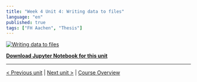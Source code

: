 ```yaml
---
title: "Week 4 Unit 4: Writing data to files"
language: "en"
published: true
tags: ["FH Aachen", "Thesis"]
---
```


[![Writing data to files](https://img.youtube.com/vi/cKQndPFhSH8/hqdefault.jpg)](https://youtu.be/cKQndPFhSH8)

[**Download Jupyter Notebook for this unit**](https://opensap-public.s3.openhpicloud.de/courses/2qRB6Gz3FcfD2OBbnSCf8m/rtfiles/6CxO7HsZ4UZ1QopbU6ojQm/openSAP_python1_Week_4_Unit_4_datatofiles_notebook.ipynb)

---

[< Previous unit](/teaching/python-mooc/week4_unit4_selftest) | [Next unit >](/teaching/python-mooc/week4_unit3_exercise) |
[Course Overview](/teaching/python-mooc)